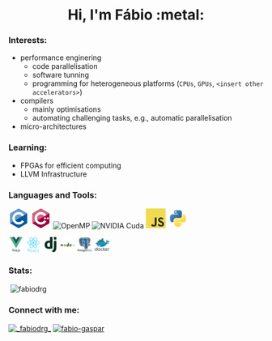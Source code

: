 <h1 align="center">Hi, I'm Fábio :metal:</h1>

<h3 align="left">Interests:</h3>

- performance enginering
  - code parallelisation
  - software tunning
  - programming for heterogeneous platforms (`CPUs`, `GPUs`, `<insert other accelerators>`)
- compilers
  - mainly optimisations
  - automating challenging tasks, e.g., automatic parallelisation
- micro-architectures

<h3 align="left">Learning:</h3>

- FPGAs for efficient computing
- LLVM Infrastructure

<h3 align="left">Languages and Tools:</h3>

<p align="left">
  <img
    src="https://raw.githubusercontent.com/devicons/devicon/master/icons/c/c-original.svg"
    alt="C"
    title="C"
    height="40"
  />
  <img
    src="https://raw.githubusercontent.com/devicons/devicon/master/icons/cplusplus/cplusplus-original.svg"
    alt="C++"
    title="C++"
    height="40"
  />
  <img
    src="https://www.openmp.org/wp-content/uploads/openmp-header-logo-100h.png"
    alt="OpenMP"
    title="OpenMP"
    height="40"
  />
  <img
    src="https://jtes.net/wp-content/uploads/2015/05/NVIDIA_CUDA_V_2C_r.jpg"
    alt="NVIDIA Cuda"
    title="NVIDIA Cuda"
    height="40"
  />
  <img
    src="https://raw.githubusercontent.com/devicons/devicon/master/icons/javascript/javascript-original.svg"
    alt="javascript"
    title="JavaScript"
    height="40"
  />
  <img
    src="https://raw.githubusercontent.com/devicons/devicon/master/icons/python/python-original.svg"
    alt="python"
    title="Python"
    height="40"
  />
</p>

<p align="left">
  <img
    src="https://raw.githubusercontent.com/devicons/devicon/master/icons/vuejs/vuejs-original-wordmark.svg"
    alt="Vue.js"
    title="Vue.js"
    height="30"
  />
  <img
    src="https://raw.githubusercontent.com/devicons/devicon/master/icons/react/react-original-wordmark.svg"
    alt="React"
    title="React"
    height="30"
  />
  <img
    src="https://raw.githubusercontent.com/devicons/devicon/master/icons/django/django-plain.svg"
    alt="Django"
    title="Django"
    height="30"
  />
  <img
    src="https://raw.githubusercontent.com/devicons/devicon/master/icons/nodejs/nodejs-original-wordmark.svg"
    alt="Node.js"
    title="Node.js"
    height="30"
  />
  <img
    src="https://raw.githubusercontent.com/devicons/devicon/master/icons/postgresql/postgresql-original-wordmark.svg"
    alt="PostgresSQL"
    title="PostgresSQL"
    height="30"
  />
  <img
    src="https://raw.githubusercontent.com/devicons/devicon/master/icons/docker/docker-original-wordmark.svg"
    alt="Docker"
    title="Docker"
    height="30"
  />
</p>

<h3 align="left">Stats:</h3>

<p>&nbsp;<img align="center" src="https://github-readme-stats.vercel.app/api?username=fabiodrg&show_icons=true&locale=en" alt="fabiodrg" /></p>

<h3 align="left">Connect with me:</h3>
<p align="left">
<a href="https://twitter.com/_fabiodrg_" target="blank"><img align="center" src="https://raw.githubusercontent.com/rahuldkjain/github-profile-readme-generator/master/src/images/icons/Social/twitter.svg" alt="_fabiodrg_" height="30" width="40" /></a>
<a href="https://linkedin.com/in/fabio-gaspar" target="blank"><img align="center" src="https://raw.githubusercontent.com/rahuldkjain/github-profile-readme-generator/master/src/images/icons/Social/linked-in-alt.svg" alt="fabio-gaspar" height="30" width="40" /></a>
</p>
